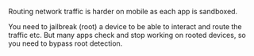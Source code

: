 
Routing network traffic is harder on mobile as each app is sandboxed. 

You need to jailbreak (root) a device to be able to interact and route the traffic etc.
But many apps check and stop working on rooted devices, so you need to bypass root detection.

